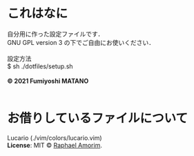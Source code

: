 # これはなに
自分用に作った設定ファイルです．<br>
GNU GPL version 3 の下でご自由にお使いください．<br><br>
設定方法<br>
\$ sh ./dotfiles/setup.sh<br><br>
**© 2021 Fumiyoshi MATANO**<br>
<br>

# お借りしているファイルについて
Lucario (./vim/colors/lucario.vim)<br>
**License**: MIT © [Raphael Amorim](https://github.com/raphamorim).